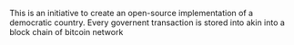 This is an initiative to create an open-source implementation of a democratic country.
Every governent transaction is stored into akin into a block chain of bitcoin network
